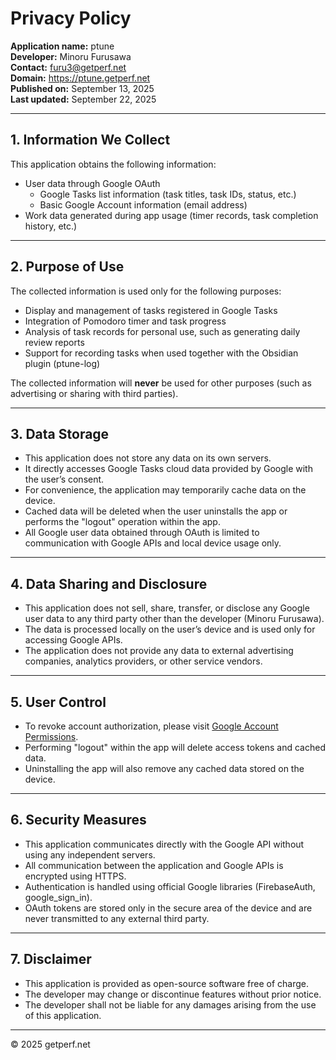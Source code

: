 # Privacy Policy

**Application name:** ptune  
**Developer:** Minoru Furusawa  
**Contact:** furu3@getperf.net  
**Domain:** https://ptune.getperf.net  
**Published on:** September 13, 2025  
**Last updated:** September 22, 2025  

---

## 1. Information We Collect
This application obtains the following information:

- User data through Google OAuth  
  - Google Tasks list information (task titles, task IDs, status, etc.)  
  - Basic Google Account information (email address)  
- Work data generated during app usage (timer records, task completion history, etc.)

---

## 2. Purpose of Use
The collected information is used only for the following purposes:

- Display and management of tasks registered in Google Tasks  
- Integration of Pomodoro timer and task progress  
- Analysis of task records for personal use, such as generating daily review reports  
- Support for recording tasks when used together with the Obsidian plugin (ptune-log)  

The collected information will **never** be used for other purposes (such as advertising or sharing with third parties).

---

## 3. Data Storage
- This application does not store any data on its own servers.  
- It directly accesses Google Tasks cloud data provided by Google with the user’s consent.  
- For convenience, the application may temporarily cache data on the device.  
- Cached data will be deleted when the user uninstalls the app or performs the "logout" operation within the app.  
- All Google user data obtained through OAuth is limited to communication with Google APIs and local device usage only.  

---

## 4. Data Sharing and Disclosure
- This application does not sell, share, transfer, or disclose any Google user data to any third party other than the developer (Minoru Furusawa).  
- The data is processed locally on the user’s device and is used only for accessing Google APIs.  
- The application does not provide any data to external advertising companies, analytics providers, or other service vendors.  

---

## 5. User Control
- To revoke account authorization, please visit [Google Account Permissions](https://myaccount.google.com/permissions).  
- Performing "logout" within the app will delete access tokens and cached data.  
- Uninstalling the app will also remove any cached data stored on the device.  

---

## 6. Security Measures
- This application communicates directly with the Google API without using any independent servers.  
- All communication between the application and Google APIs is encrypted using HTTPS.  
- Authentication is handled using official Google libraries (FirebaseAuth, google_sign_in).  
- OAuth tokens are stored only in the secure area of the device and are never transmitted to any external third party.  

---

## 7. Disclaimer
- This application is provided as open-source software free of charge.  
- The developer may change or discontinue features without prior notice.  
- The developer shall not be liable for any damages arising from the use of this application.  

---

© 2025 getperf.net
